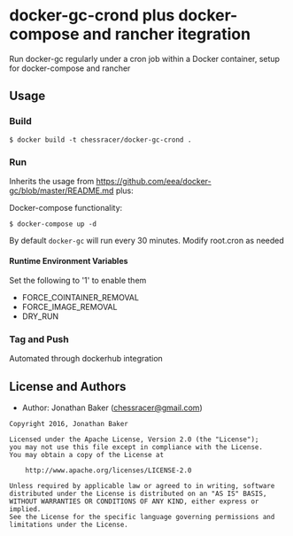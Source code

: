 # docker-gc-crond plus docker-compose and rancher itegration

Run docker-gc regularly under a cron job within a Docker container, setup for docker-compose and rancher

## Usage

### Build

    $ docker build -t chessracer/docker-gc-crond .

### Run

Inherits the usage from https://github.com/eea/docker-gc/blob/master/README.md plus:

Docker-compose functionality:

    $ docker-compose up -d 


By default `docker-gc` will run every 30 minutes. Modify root.cron as needed

#### Runtime Environment Variables

Set the following to '1' to enable them

- FORCE_COINTAINER_REMOVAL
- FORCE_IMAGE_REMOVAL
- DRY_RUN

### Tag and Push 

Automated through dockerhub integration

License and Authors
-------------------
- Author: Jonathan Baker (<chessracer@gmail.com>)

```text
Copyright 2016, Jonathan Baker 

Licensed under the Apache License, Version 2.0 (the "License");
you may not use this file except in compliance with the License.
You may obtain a copy of the License at

    http://www.apache.org/licenses/LICENSE-2.0

Unless required by applicable law or agreed to in writing, software
distributed under the License is distributed on an "AS IS" BASIS,
WITHOUT WARRANTIES OR CONDITIONS OF ANY KIND, either express or implied.
See the License for the specific language governing permissions and
limitations under the License.
```
